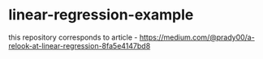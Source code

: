 # linear-regression-example

this repository corresponds to article - https://medium.com/@prady00/a-relook-at-linear-regression-8fa5e4147bd8
